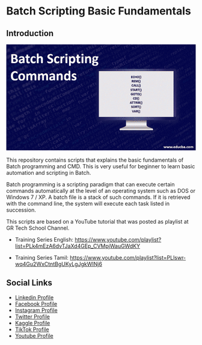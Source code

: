 # Batch Scripting Basic Fundamentals

## Introduction


![Image](github-readme-contents/batch-scripting-commands.png)

This repository contains scripts that explains the basic fundamentals of Batch programming and CMD. This is very useful for beginner to learn basic automation and scripting in Batch.

Batch programming is a scripting paradigm that can execute certain commands automatically at the level of an operating system such as DOS or Windows 7 / XP. A batch file is a stack of such commands. If it is retrieved with the command line, the system will execute each task listed in succession.

This scripts are based on a YouTube tutorial that was posted as playlist at GR Tech School Channel.

* Training Series English: https://www.youtube.com/playlist?list=PLk4mEzA6dvTJaXd4GEp_CVMpjWauGWdKY

* Training Series Tamil: https://www.youtube.com/playlist?list=PLlswr-wq4Gu2WxCtntBgUKyLgJgkWINj6


## Social Links

* [Linkedin Profile](https://www.linkedin.com/in/gunarakulangunaretnam)
* [Facebook Profile](https://www.facebook.com/gunarakulangr.page)
* [Instagram Profile](https://www.instagram.com/gunarakulangunaretnam)
* [Twitter Profile ](https://twitter.com/gunarakulangr)
* [Kaggle Profile](https://www.kaggle.com/gunarakulangr)
* [TikTok Profile](https://www.tiktok.com/@gunarakulangunaretnam)
* [Youtube Profile](https://www.youtube.com/channel/UCMWkED5sabgVZSCKjZuRJXA)

